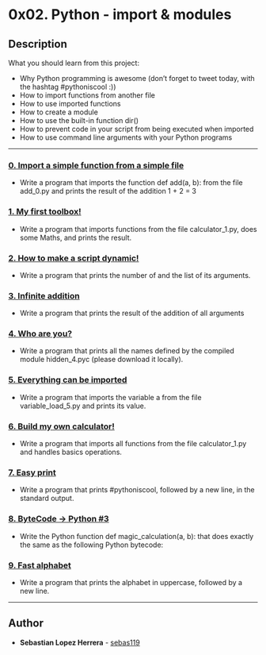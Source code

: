 # 0x02. Python - import & modules

## Description
What you should learn from this project:

* Why Python programming is awesome (don’t forget to tweet today, with the hashtag #pythoniscool :))
* How to import functions from another file
* How to use imported functions
* How to create a module
* How to use the built-in function dir()
* How to prevent code in your script from being executed when imported
* How to use command line arguments with your Python programs

---

### [0. Import a simple function from a simple file](./0-add.py)
* Write a program that imports the function def add(a, b): from the file add_0.py and prints the result of the addition 1 + 2 = 3


### [1. My first toolbox!](./1-calculation.py)
* Write a program that imports functions from the file calculator_1.py, does some Maths, and prints the result.


### [2. How to make a script dynamic!](./2-args.py)
* Write a program that prints the number of and the list of its arguments.


### [3. Infinite addition](./3-infinite_add.py)
* Write a program that prints the result of the addition of all arguments


### [4. Who are you?](./4-hidden_discovery.py)
* Write a program that prints all the names defined by the compiled module hidden_4.pyc (please download it locally).


### [5. Everything can be imported](./5-variable_load.py)
* Write a program that imports the variable a from the file variable_load_5.py and prints its value.


### [6. Build my own calculator!](./100-my_calculator.py)
* Write a program that imports all functions from the file calculator_1.py and handles basics operations.


### [7. Easy print](./101-easy_print.py)
* Write a program that prints #pythoniscool, followed by a new line, in the standard output.


### [8. ByteCode -> Python #3](./102-magic_calculation.py)
* Write the Python function def magic_calculation(a, b): that does exactly the same as the following Python bytecode:


### [9. Fast alphabet](./103-fast_alphabet.py)
* Write a program that prints the alphabet in uppercase, followed by a new line.

---

## Author
* **Sebastian Lopez Herrera** - [sebas119](https://github.com/sebas119)